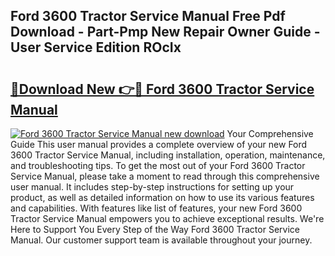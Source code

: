 ## Ford 3600 Tractor Service Manual Free Pdf Download - Part-Pmp New Repair Owner Guide - User Service Edition ROcIx

# <h2><a href="http://bc19292.oget.top/?id=Ford+3600+Tractor+Service+Manual">🔗Download New 👉🔴 Ford 3600 Tractor Service Manual</a></h2>

[![Ford 3600 Tractor Service Manual new download](https://i.imgur.com/5g1atiW.png)](http://bc19292.oget.top/?id=Ford+3600+Tractor+Service+Manual)
Your Comprehensive Guide This user manual provides a complete overview of your new Ford 3600 Tractor Service Manual, including installation, operation, maintenance, and troubleshooting tips. To get the most out of your Ford 3600 Tractor Service Manual, please take a moment to read through this comprehensive user manual. It includes step-by-step instructions for setting up your product, as well as detailed information on how to use its various features and capabilities. With features like list of features, your new Ford 3600 Tractor Service Manual empowers you to achieve exceptional results. We're Here to Support You Every Step of the Way Ford 3600 Tractor Service Manual. Our customer support team is available throughout your journey.
